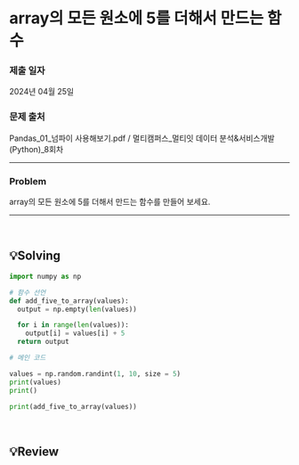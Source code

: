 # array의 모든 원소에 5를 더해서 만드는 함수 

### 제출 일자

2024년 04월 25일 


### 문제 출처

Pandas_01_넘파이 사용해보기.pdf / 멀티캠퍼스_멀티잇 데이터 분석&서비스개발(Python)_8회차



<hr>

### Problem
array의 모든 원소에 5를 더해서 만드는 함수를 만들어 보세요.

<hr>

<br />

## 💡Solving
```python
import numpy as np

# 함수 선언
def add_five_to_array(values):
  output = np.empty(len(values))

  for i in range(len(values)):
    output[i] = values[i] + 5
  return output

# 메인 코드

values = np.random.randint(1, 10, size = 5)
print(values)
print()

print(add_five_to_array(values))
```

<br />

## 💡Review
>> 
